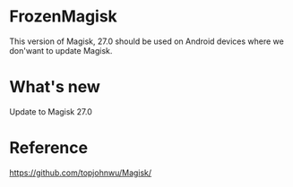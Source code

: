 # FrozenMagisk

This version of Magisk, 27.0 should be used on Android devices where we don'want to update Magisk.

# What's new

Update to Magisk 27.0

# Reference

https://github.com/topjohnwu/Magisk/
